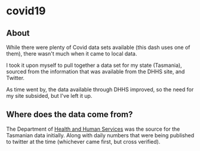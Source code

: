 # covid19

## About
While there were plenty of Covid data sets available (this dash uses one of them), there wasn't much when it came to local data. 

I took it upon myself to pull together a data set for my state (Tasmania), sourced from the information that was available from the DHHS site, and Twitter.

As time went by, the data available through DHHS improved, so the need for my site subsided, but I've left it up.

## Where does the data come from?
The Department of [Health and Human Services](https://www.dhhs.tas.gov.au/news/2020) was the source for the Tasmanian data initially. Along with daily numbers that were being published to twitter at the time (whichever came first, but cross verified).
